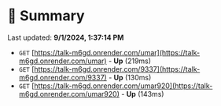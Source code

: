 # 📖 Summary
Last updated: **9/1/2024, 1:37:14 PM**

- `GET` [https://talk-m6gd.onrender.com/umar](https://talk-m6gd.onrender.com/umar) - **Up** (219ms)
- `GET` [https://talk-m6gd.onrender.com/9337](https://talk-m6gd.onrender.com/9337) - **Up** (130ms)
- `GET` [https://talk-m6gd.onrender.com/umar920](https://talk-m6gd.onrender.com/umar920) - **Up** (143ms)
